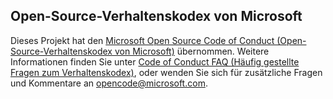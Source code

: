 ## <a name="microsoft-open-source-code-of-conduct"></a>Open-Source-Verhaltenskodex von Microsoft
Dieses Projekt hat den [Microsoft Open Source Code of Conduct (Open-Source-Verhaltenskodex von Microsoft)](https://opensource.microsoft.com/codeofconduct/) übernommen.
Weitere Informationen finden Sie unter [Code of Conduct FAQ (Häufig gestellte Fragen zum Verhaltenskodex)](https://opensource.microsoft.com/codeofconduct/faq/), oder wenden Sie sich für zusätzliche Fragen und Kommentare an [opencode@microsoft.com](mailto:opencode@microsoft.com).